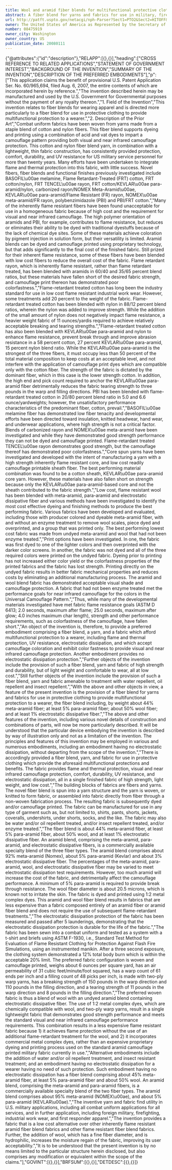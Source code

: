 ```yaml
---
title: Wool and aramid fiber blends for multifunctional protective clothing
abstract: A fiber blend for yarns and fabrics for use in military, fire-fighting, industrial work wear, and first responder protective clothing to provide multifunctional protection to the wearer, the fiber blend including an aramid fiber blend, wool fibers, and electrostatic dissipative fibers, wherein the aramid fiber blend includes meta-aramid fibers, para-aramid fibers and electrostatic dissipative fibers.
url: http://patft.uspto.gov/netacgi/nph-Parser?Sect1=PTO2&Sect2=HITOFF&p=1&u=%2Fnetahtml%2FPTO%2Fsearch-adv.htm&r=1&f=G&l=50&d=PALL&S1=08475919&OS=08475919&RS=08475919
owner: The United States of America as Represented by the Secretary of the Army
number: 08475919
owner_city: Washington
owner_country: US
publication_date: 20080111
---
```


{"@attributes":{"id":"description"},"RELAPP":[{},{}],"heading":["CROSS REFERENCE TO RELATED APPLICATIONS","STATEMENT OF GOVERNMENT INTEREST","BACKGROUND OF THE INVENTION","SUMMARY OF THE INVENTION","DESCRIPTION OF THE PREFERRED EMBODIMENTS"],"p":["This application claims the benefit of provisional U.S. Patent Application Ser. No. 60\/965,694, filed Aug. 6, 2007, the entire contents of which are incorporated herein by reference.","The invention described herein may be manufactured and used by the U.S. Government for Governmental purposes without the payment of any royalty thereon.","1. Field of the Invention","This invention relates to fiber blends for wearing apparel and is directed more particularly to a fiber blend for use in protective clothing to provide multifunctional protection to a wearer.","2. Description of the Prior Art","Combat uniform fabrics have been woven from yarns made from a staple blend of cotton and nylon fibers. This fiber blend supports dyeing and printing using a combination of acid and vat dyes to impart a camouflage pattern providing both visual and near infrared camouflage protection. This cotton and nylon fiber blend yarn, in combination with a lightweight, thin fabric construction, has consistently provided protection, comfort, durability, and UV resistance for US military service personnel for more than twenty years. Many efforts have been undertaken to integrate flame and thermal protection into this fabric, with little success. Novel fibers, fiber blends and functional finishes previously investigated include BASOFIL\u00ae melamine, Flame Retardant-Treated (FRT) cotton, FRT cotton\/nylon, FRT TENCEL\u00ae rayon, FRT cotton\/KEVLAR\u00ae para-aramid\/nylon, carbonized rayon\/NOMEX Meta-Aramid\u00ae, KEVLAR\u00ae para-aramid\/Flame Resistant (FR) rayon, NOMEX\u00ae meta-aramid\/FR rayon, polybenzimidazole (PBI) and PBI\/FRT cotton.","Many of the inherently flame resistant fibers have been found unacceptable for use in a homogeneous fabric because of high cost and the requirement for visual and near infrared camouflage. The high polymer orientation of aramids and PBI, for example, contributes to flame resistance, but reduces or eliminates their ability to be dyed with traditional dyestuffs because of the lack of chemical dye sites. Some of these materials achieve coloration by pigment injection in solution form, but their versatility is limited. Aramid blends can be dyed and camouflage printed using proprietary technology, but that adds significantly to the final cost of the finished fabric. Still prized for their inherent flame resistance, some of these fibers have been blended with low cost fibers to reduce the overall cost of the fabric. Flame retardant rayon, which is inherently flame resistant, rather than flame retardant treated, has been blended with aramids in 60\/40 and 35\/65 percent blend ratios, but these materials have fallen short of the desired fabric strength, and camouflage print thereon has demonstrated poor colorfastness.","Flame-retardant treated cotton has long been the industry standard for use in low cost flame resistant industrial work wear. However, some treatments add 20 percent to the weight of the fabric. Flame-retardant treated cotton has been blended with nylon in 88\/12 percent blend ratios, wherein the nylon was added to improve strength. While the addition of the small amount of nylon does not negatively impact flame resistance, a heavier weight fabric of 11 ounces\/yardis required to achieve relatively acceptable breaking and tearing strengths.","Flame-retardant treated cotton has also been blended with KEVLAR\u00ae para-aramid and nylon to enhance flame resistance, prevent break through and improve abrasion resistance in a 58 percent cotton, 27 percent KEVLAR\u00ae para-aramid, 15 percent nylon blend ratio. While the KEVLAR\u00ae para-aramid is the strongest of the three fibers, it must occupy less than 50 percent of the total material composition to keep costs at an acceptable level, and not interfere with the application of camouflage print dyes which are compatible only with the cotton fiber. The strength of the fabric is dictated by the dominant fiber, which in this case is the lower strength cotton. In addition, the high end and pick count required to anchor the KEVLAR\u00ae para-aramid fiber detrimentally reduces the fabric tearing strength to three pounds in the warp and filling directions. PBI has been blended with flame-retardant treated cotton in 20\/80 percent blend ratio in 5.0 and 6.6 ounce\/yardweights; however, the unsatisfactory performance characteristics of the predominant fiber, cotton, prevail.","BASOFIL\u00ae melamine fiber has demonstrated low fiber tenacity and developmental efforts have been directed toward insulation, knitted headwear, hand wear, and underwear applications, where high strength is not a critical factor. Blends of carbonized rayon and NOMEX\u00ae meta-aramid have been investigated and while they have demonstrated good strength performance they can not be dyed and camouflage printed. Flame-retardant treated TENCEL\u00ae rayon demonstrates good strength, but the camouflage thereof has demonstrated poor colorfastness.","Core spun yarns have been investigated and developed with the intent of manufacturing a yarn with a high strength inherently flame resistant core, and low cost readily camouflage printable sheath fiber. The best performing material combination was found to be a cotton sheath, KEVLAR\u00ae para-aramid core yarn. However, these materials have also fallen short on strength because only the KEVLAR\u00ae para-aramid-based core and not the sheath contributed to the fabric strength.","Low cost, flame resistant wool has been blended with meta-aramid, para-aramid and electrostatic dissipative fiber and various methods have been investigated to identify the most cost effective dyeing and finishing methods to produce the best performing fabric. Various fabrics have been developed and evaluated, including those with producer colored and dyeable meta-aramid fiber, with and without an enzyme treatment to remove wool scales, piece dyed and overprinted, and a group that was printed only. The best performing lowest cost fabric was made from undyed meta-aramid and wool that had not been enzyme treated.","Print options have been investigated. In one, the fabric was first dyed to one of the lighter colors and then overprinted with the darker color screens. In another, the fabric was not dyed and all of the three required colors were printed on the undyed fabric. Dyeing prior to printing has not increased either color yield or the colorfastness properties of the printed fabrics and the fabric has lost strength. Printing directly on the undyed fabric results in better fabric mechanical properties and reduces costs by eliminating an additional manufacturing process. The aramid and wool blend fabric has demonstrated acceptable visual shade and camouflage protection. A fabric that had not been enzyme treated met the performance goals for near infrared camouflage for the colors in the Universal Camouflage Pattern.","Thus, while many of the developmental materials investigated have met fabric flame resistance goals (ASTM D 6413; 2.0 seconds, maximum after flame; 25.0 seconds, maximum after glow; 4.0 inches maximum char length), strength and other performance requirements, such as colorfastness of the camouflage, have fallen short.","An object of the invention is, therefore, to provide a preferred embodiment comprising a fiber blend, a yarn, and a fabric which afford multifunctional protection to a wearer, including flame and thermal protection, UV resistance, electrostatic dissipation, and which accept camouflage coloration and exhibit color fastness to provide visual and near infrared camouflage protection. Another embodiment provides no electrostatic dissipation protection.","Further objects of the invention include the provision of such a fiber blend, yarn and fabric of high strength and durability, but of light weight and comfortable to wear, all at low cost.","Still further objects of the invention include the provision of such a fiber blend, yarn and fabric amenable to treatment with water repellent, oil repellent and insect repellent.","With the above and other objects in view, a feature of the present invention is the provision of a fiber blend for yarns and fabrics for use in protective clothing to provide multifunctional protection to a wearer, the fiber blend including, by weight about 44% meta-aramid fiber; at least 5% para-aramid fiber; about 50% wool fiber; and at least 1% electrostatic dissipative fiber.","The above and other features of the invention, including various novel details of construction and combinations of parts, will now be more particularly described. It will be understood that the particular device embodying the invention is described by way of illustration only and not as a limitation of the invention. The principles and features of this invention may be employed in various and numerous embodiments, including an embodiment having no electrostatic dissipation, without departing from the scope of the invention.","There is accordingly provided a fiber blend, yarn, and fabric for use in protective clothing which provide the aforesaid multifunctional protections and benefits. The fabric provides flame and thermal protection, visual and near infrared camouflage protection, comfort, durability, UV resistance, and electrostatic dissipation, all in a single finished fabric of high strength, light weight, and low cost.","The building blocks of fabrics are fibers and yarns. The novel fiber blend is spun into a yarn structure and the yarn is woven, or knitted to form fabric, or assembled into fabric directly from fiber through a non-woven fabrication process. The resulting fabric is subsequently dyed and\/or camouflage printed. The fabric can be manufactured for use in any type of garment such as, but not limited to, shirts, pants, shorts, jackets, coveralls, undershirts, under shorts, socks, and the like. The fabric may also be water and\/or oil repellent treated, and\/or insect repellent treated, and\/or enzyme treated.","The fiber blend is about 44% meta-aramid fiber, at least 5% para-aramid fiber, about 50% wool, and at least 1% electrostatic dissipative fiber. An aramid blend, comprising the meta-aramid, para-aramid, and electrostatic dissipative fibers, is a commercially available specialty blend of the three fiber types. The aramid blend comprises about 92% meta-aramid (Nomex), about 5% para-aramid (Kevlar) and about 3% electrostatic dissipative fiber. The percentages of the meta-aramid, para-aramid, wool, and electrostatic dissipative fiber may be varied to meet electrostatic dissipation test requirements. However, too much aramid will increase the cost of the fabric, and detrimentally affect the camouflage performance. A minimum of 5% para-aramid is required to provide break through resistance. The wool fiber diameter is about 20.5 microns, which is known not to irritate the skin. The fabric is dyed and printed using 1:2 metal complex dyes. This aramid and wool fiber blend results in fabrics that are less expensive than a fabric composed entirely of an aramid fiber or aramid fiber blend and does not require the use of subsequent flame-retardant treatments.","The electrostatic dissipation protection of the fabric has been measured and passed after 5 launderings, demonstrating that the electrostatic dissipation protection is durable for the life of the fabric.","The fabric has been sewn into a combat uniform and tested as a system with a t-shirt and briefs using ASTM F-1930, i.e., Standard Test Method for Evaluation of Flame Resistant Clothing for Protection Against Flash Fire Simulations, using an instrumented manikin. After a three second exposure, the clothing system demonstrated a 12% total body burn which is within the acceptable 20% limit. The preferred fabric configuration is woven and camouflage printed, weighs about 6 ounces per square yard, has an air permeability of 31 cubic feet\/minute\/foot squared, has a warp count of 61 ends per inch and a filling count of 48 picks per inch, is made with two-ply warp yarns, has a breaking strength of 150 pounds in the warp direction and 110 pounds in the filling direction, and a tearing strength of 11 pounds in the warp direction and 8 pounds in the filling direction.","The preferred woven fabric is thus a blend of wool with an undyed aramid blend containing electrostatic dissipative fiber. The use of 1:2 metal complex dyes, which are chemically compatible with wool, and two-ply warp yarns, result in a single lightweight fabric that demonstrates good strength performance and meets the standard visual and near infrared camouflage performance requirements. This combination results in a less expensive flame resistant fabric because 1) it achieves flame protection without the use of an additional flame-retardant treatment for the wool, and 2) it incorporates commercial metal complex dyes, rather than an expensive proprietary dyeing and printing process used on the standard aramid camouflage printed military fabric currently in use.","Alternative embodiments include the addition of water and\/or oil repellent treatment, and insect resistant treatment; and an embodiment having no electrostatic dissipation for a wearer having no need of such protection. Such embodiment having no electrostatic dissipation has a fiber blend comprising about 45% meta-aramid fiber, at least 5% para-aramid fiber and about 50% wool. An aramid blend, comprising the meta-aramid and para-aramid fibers, is a commercially available specialty blend of the two fiber types. The aramid blend comprises about 95% meta-aramid (NOMEX\u00ae), and about 5% para-aramid (KEVLAR\u00ae).","The inventive yarn and fabric find utility in U.S. military applications, including all combat uniform applications for all services, and in further application, including foreign military, firefighting, industrial work wear, and first responder apparel.","The invention provides a fabric that is a low cost alternative over other inherently flame resistant aramid fiber blend fabrics and other flame resistant fiber blend fabrics. Further, the addition of wool, which has a fine fiber diameter, and is hydrophilic, increases the moisture regain of the fabric, improving its user acceptability.","It is to be understood that the present invention is by no means limited to the particular structure herein disclosed, but also comprises any modification or equivalent within the scope of the claims."],"GOVINT":[{},{}],"BRFSUM":[{},{}],"DETDESC":[{},{}]}
